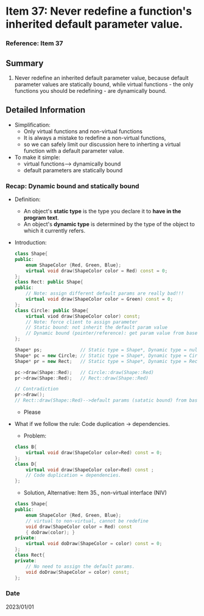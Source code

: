 # Item 37: Never redefine a function's inherited default parameter value.

### Reference: Item 37

## Summary
1. Never redefine an inherited default parameter value, because default parameter values are statically bound, while virtual functions - the only functions you should be redefining - are dynamically bound.
    
## Detailed Information
- Simplification:
    - Only virtual functions and non-virtual functions
    - It is always a mistake to redefine a non-virtual functions,
    - so we can safely limit our discussion here to inherting a virtual function with a default parameter value.
- To make it simple:
    - virtual functions--> dynamically bound
    - default parameters are statically bound

### Recap: Dynamic bound and statically bound
- Definition:
    - An object's **static type** is the type you declare it to **have in the program text**.
    - An object's **dynamic type** is determined by the type of the object to which it currently refers. 
- Introduction:
    ~~~c++
    class Shape{
    public: 
        enum ShapeColor {Red, Green, Blue};
        virtual void draw(ShapeColor color = Red) const = 0;
    };
    class Rect: public Shape{
    public:
        // Note: assign different default params are really bad!!!
        virtual void draw(ShapeColor color = Green) const = 0;
    };
    class Circle: public Shape{
        virtual viod draw(ShapeColor color) const; 
        // Note: force client to assign parameter
        // Static bound: not inherit the default param value
        // Dynamic bound (pointer/reference): get param value from base class.
    };

    Shape* ps;              // Static type = Shape*, Dynamic type = null
    Shape* pc = new Circle; // Static type = Shape*, Dynamic type = Circle*
    Shape* pr = new Rect;   // Static type = Shape*, Dynamic type = Rect*

    pc->draw(Shape::Red);   // Circle::draw(Shape::Red)
    pr->draw(Shape::Red);   // Rect::draw(Shape::Red)

    // Contradiction
    pr->draw(); 
    // Rect::draw(Shape::Red)-->default params (satatic bound) from base class
    ~~~
    - Please 

- What if we follow the rule: Code duplication -> dependencies.
    - Problem:
    ~~~c++
    class B{
        virtual void draw(ShapeColor color=Red) const = 0;
    };
    class D{
        virtual void draw(ShapeColor color=Red) const ;
        // Code duplication = dependencies.
    };
    ~~~
    - Solution, Alternative: Item 35., non-virtual interface (NIV)
    ~~~c++
    class Shape{
    public:
        enum ShapeColor {Red, Green, Blue};
        // virtual to non-virtual, cannot be redefine
        void draw(ShapeColor color = Red) const
        { doDraw(color); }
    private:
        virtual void doDraw(ShapeColor = color) const = 0;
    };
    class Rect{
    private:
        // No need to assign the default params.
        void doDraw(ShapeColor = color) const; 
    };
    ~~~

### Date
2023/01/01